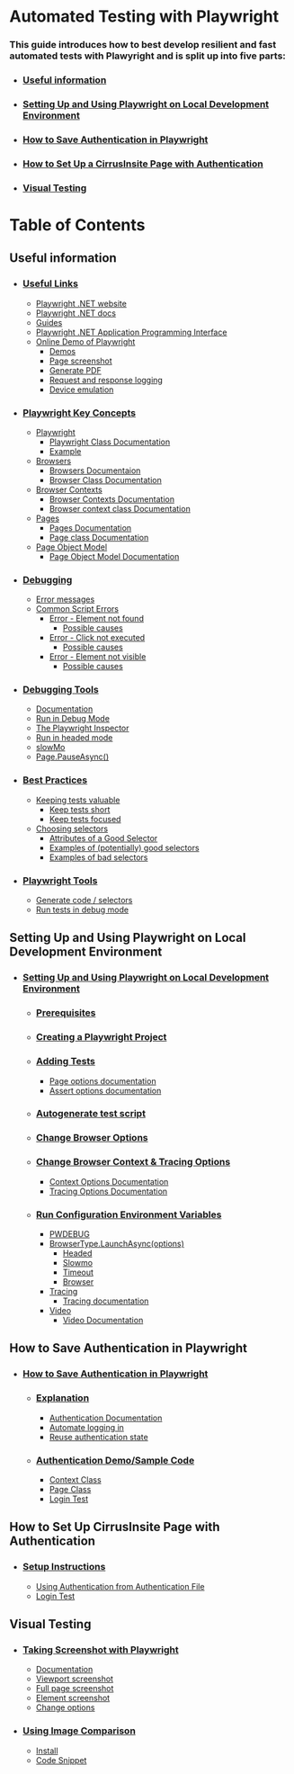 # **Automated Testing with Playwright**
### **This guide introduces how to best develop resilient and fast automated tests with Plawyright and is split up into five parts:**
- ### [**Useful information**](https://github.com/ASA-P/PlaywrightSynoptic#useful-information-1)
- ### [**Setting Up and Using Playwright on Local Development Environment**](https://github.com/ASA-P/PlaywrightSynoptic#setting-up-and-using-playwright-on-local-development-environment-1)
- ### [**How to Save Authentication in Playwright**](https://github.com/ASA-P/PlaywrightSynoptic#how-to-save-authentication-in-playwright-1)
- ### [**How to Set Up a CirrusInsite Page with Authentication**](https://github.com/ASA-P/PlaywrightSynoptic#how-to-set-up-cirrusinsite-page-with-authentication)
- ### [**Visual Testing**](https://github.com/ASA-P/PlaywrightSynoptic#visual-testing-1)

# **Table of Contents**
## **Useful information**
  - ### [Useful Links](https://github.com/ASA-P/PlaywrightSynoptic/blob/main/README/Useful%20Information.md#useful-links)
    - [Playwright .NET website](https://github.com/ASA-P/PlaywrightSynoptic/blob/main/README/Useful%20Information.md#playwright-net-website-httpsplaywrightdevdotnet-)
    - [Playwright .NET docs](https://github.com/ASA-P/PlaywrightSynoptic/blob/main/README/Useful%20Information.md#playwright-net-docs-httpsplaywrightdevdotnetdocsintro-)
    - [Guides](https://github.com/ASA-P/PlaywrightSynoptic/blob/main/README/Useful%20Information.md#guides-click-the-top-left-button-to-view-guides-on-httpsplaywrightdevdotnetdocsintro-)
    - [Playwright .NET Application Programming Interface](https://github.com/ASA-P/PlaywrightSynoptic/blob/main/README/Useful%20Information.md#playwright-net-application-programming-interface-httpsplaywrightdevdotnetdocsapiclass-playwright-)
    - [Online Demo of Playwright](https://github.com/ASA-P/PlaywrightSynoptic/blob/main/README/Useful%20Information.md#online-demo-of-playwright)
      - [Demos](https://github.com/ASA-P/PlaywrightSynoptic/blob/main/README/Useful%20Information.md#demos)
      - [Page screenshot](https://github.com/ASA-P/PlaywrightSynoptic/blob/main/README/Useful%20Information.md#page-screenshot-this-code-snippet-navigates-to-the-playwright-github-repository-in-webkit-and-saves-a-screenshot)
      - [Generate PDF](https://github.com/ASA-P/PlaywrightSynoptic/blob/main/README/Useful%20Information.md#generate-pdf-this-code-snippet-navigates-to-the-playwright-github-repository-and-generates-a-pdf-file-and-saves-it-to-disk)
      - [Request and response logging](https://github.com/ASA-P/PlaywrightSynoptic/blob/main/README/Useful%20Information.md#request-and-response-logging-this-example-will-navigate-to-examplecom-and-log-all-its-request-methods-and-urls-and-for-the-response-the-status)
      - [Device emulation](https://github.com/ASA-P/PlaywrightSynoptic/blob/main/README/Useful%20Information.md#device-emulation-this-example-emulates-a-pixel-2-and-creates-a-screenshot-with-its-screen-size)
  - ### [Playwright Key Concepts](https://github.com/ASA-P/PlaywrightSynoptic/blob/main/README/Useful%20Information.md#playwright-key-concepts)
      - [Playwright](https://github.com/ASA-P/PlaywrightSynoptic/blob/main/README/Useful%20Information.md#playwright)
        - [Playwright Class Documentation](https://github.com/ASA-P/PlaywrightSynoptic/blob/main/README/Useful%20Information.md#playwright-class-documentation)
        - [Example](https://github.com/ASA-P/PlaywrightSynoptic/blob/main/README/Useful%20Information.md#playwright-module-provides-a-method-to-launch-a-browser-instance-the-following-is-a-typical-example-of-using-playwright-to-drive-automation)
      - [Browsers](https://github.com/ASA-P/PlaywrightSynoptic/blob/main/README/Useful%20Information.md#browsers)
        - [Browsers Documentaion](https://github.com/ASA-P/PlaywrightSynoptic/blob/main/README/Useful%20Information.md#browsers-documentaion)
        - [Browser Class Documentation](https://github.com/ASA-P/PlaywrightSynoptic/blob/main/README/Useful%20Information.md#browser-class-documentation)
      - [Browser Contexts](https://github.com/ASA-P/PlaywrightSynoptic/blob/main/README/Useful%20Information.md#browser-contexts)
        - [Browser Contexts Documentation](https://github.com/ASA-P/PlaywrightSynoptic/blob/main/README/Useful%20Information.md#browser-contexts-documentation)
        - [Browser context class Documentation](https://github.com/ASA-P/PlaywrightSynoptic/blob/main/README/Useful%20Information.md#browser-context-class-documentation)
      - [Pages](https://github.com/ASA-P/PlaywrightSynoptic/blob/main/README/Useful%20Information.md#pages)
        - [Pages Documentation](https://github.com/ASA-P/PlaywrightSynoptic/blob/main/README/Useful%20Information.md#pages-documentation)
        - [Page class Documentation](https://github.com/ASA-P/PlaywrightSynoptic/blob/main/README/Useful%20Information.md#page-class-documentation)
      - [Page Object Model](https://github.com/ASA-P/PlaywrightSynoptic/blob/main/README/Useful%20Information.md#page-object-model)
        - [Page Object Model Documentation](https://github.com/ASA-P/PlaywrightSynoptic/blob/main/README/Useful%20Information.md#page-object-model-documentation)
  - ### [Debugging](https://github.com/ASA-P/PlaywrightSynoptic/blob/main/README/Useful%20Information.md#debugging-1)
    - [Error messages](https://github.com/ASA-P/PlaywrightSynoptic/blob/main/README/Useful%20Information.md#error-messages)
    - [Common Script Errors](https://github.com/ASA-P/PlaywrightSynoptic/blob/main/README/Useful%20Information.md#common-script-errors)
      - [Error - Element not found](https://github.com/ASA-P/PlaywrightSynoptic/blob/main/README/Useful%20Information.md#error---element-not-found)
        - [Possible causes](https://github.com/ASA-P/PlaywrightSynoptic/blob/main/README/Useful%20Information.md#possible-causes)
      - [Error - Click not executed](https://github.com/ASA-P/PlaywrightSynoptic/blob/main/README/Useful%20Information.md#error---click-not-executed)
        - [Possible causes](https://github.com/ASA-P/PlaywrightSynoptic/blob/main/README/Useful%20Information.md#possible-causes-1)
      - [Error - Element not visible](https://github.com/ASA-P/PlaywrightSynoptic/blob/main/README/Useful%20Information.md#error---element-not-visible)
        - [Possible causes](https://github.com/ASA-P/PlaywrightSynoptic/blob/main/README/Useful%20Information.md#possible-causes-2)
  - ### [Debugging Tools](https://github.com/ASA-P/PlaywrightSynoptic/blob/main/README/Useful%20Information.md#debugging-tools-1)
    - [Documentation](https://github.com/ASA-P/PlaywrightSynoptic/blob/main/README/Useful%20Information.md#debugging-tools-playwright-documentation-httpsplaywrightdevdocsdebug)
    - [Run in Debug Mode](https://github.com/ASA-P/PlaywrightSynoptic/blob/main/README/Useful%20Information.md#run-in-debug-mode)
    - [The Playwright Inspector](https://github.com/ASA-P/PlaywrightSynoptic/blob/main/README/Useful%20Information.md#the-playwright-inspector)
    - [Run in headed mode](https://github.com/ASA-P/PlaywrightSynoptic/blob/main/README/Useful%20Information.md#run-in-headed-mode)
    - [slowMo](https://github.com/ASA-P/PlaywrightSynoptic/blob/main/README/Useful%20Information.md#slowmo)
    - [Page.PauseAsync()](https://github.com/ASA-P/PlaywrightSynoptic/blob/main/README/Useful%20Information.md#pagepauseasync)
  - ### [Best Practices](https://github.com/ASA-P/PlaywrightSynoptic/blob/main/README/Useful%20Information.md#best-practices-1)
    - [Keeping tests valuable](https://github.com/ASA-P/PlaywrightSynoptic/blob/main/README/Useful%20Information.md#keeping-tests-valuable)
      - [Keep tests short](https://github.com/ASA-P/PlaywrightSynoptic/blob/main/README/Useful%20Information.md#keep-tests-short)
      - [Keep tests focused](https://github.com/ASA-P/PlaywrightSynoptic/blob/main/README/Useful%20Information.md#keep-tests-focused)
    - [Choosing selectors](https://github.com/ASA-P/PlaywrightSynoptic/blob/main/README/Useful%20Information.md#choosing-selectors)
      - [Attributes of a Good Selector](https://github.com/ASA-P/PlaywrightSynoptic/blob/main/README/Useful%20Information.md#the-attributes-of-a-good-selector-are)
      - [Examples of (potentially) good selectors](https://github.com/ASA-P/PlaywrightSynoptic/blob/main/README/Useful%20Information.md#examples-of-potentially-good-selectors)
      - [Examples of bad selectors](https://github.com/ASA-P/PlaywrightSynoptic/blob/main/README/Useful%20Information.md#examples-of-bad-selectors)
  - ### [Playwright Tools](https://github.com/ASA-P/PlaywrightSynoptic/blob/main/README/Useful%20Information.md#playwright-tools-1)
    - [Generate code / selectors](https://github.com/ASA-P/PlaywrightSynoptic/blob/main/README/Useful%20Information.md#generate-code--selectors)
    - [Run tests in debug mode](https://github.com/ASA-P/PlaywrightSynoptic/blob/main/README/Useful%20Information.md#run-tests-in-debug-mode)
## **Setting Up and Using Playwright on Local Development Environment**
  - ### [Setting Up and Using Playwright on Local Development Environment](https://github.com/ASA-P/PlaywrightSynoptic/blob/main/README/Setup%20Local%20Development%20Environment.md#setting-up-and-using-playwright-on-local-development-Environment-1)
      - ### [Prerequisites](https://github.com/ASA-P/PlaywrightSynoptic/blob/main/README/Setup%20Local%20Development%20Environment.md#prerequisites-1)
      - ### [Creating a Playwright Project](https://github.com/ASA-P/PlaywrightSynoptic/blob/main/README/Setup%20Local%20Development%20Environment.md#creating-playwright-project)
      -   ### [Adding Tests](https://github.com/ASA-P/PlaywrightSynoptic/blob/main/README/Setup%20Local%20Development%20Environment.md#adding-tests-1)
          -  [Page options documentation](https://github.com/ASA-P/PlaywrightSynoptic/blob/main/README/Setup%20Local%20Development%20Environment.md#page-options-documentation)
          -  [Assert options documentation](https://github.com/ASA-P/PlaywrightSynoptic/blob/main/README/Setup%20Local%20Development%20Environment.md#assert-options-documentation)
      -  ### [Autogenerate test script](https://github.com/ASA-P/PlaywrightSynoptic/blob/main/README/Setup%20Local%20Development%20Environment.md#autogenerate-test-script-1)
      -  ### [Change Browser Options](https://github.com/ASA-P/PlaywrightSynoptic/blob/main/README/Setup%20Local%20Development%20Environment.md#change-browser-options-1)
      - ### [Change Browser Context & Tracing Options](https://github.com/ASA-P/PlaywrightSynoptic/blob/main/README/Setup%20Local%20Development%20Environment.md#change-browser-context--tracing-options-1)
          - [Context Options Documentation](https://github.com/ASA-P/PlaywrightSynoptic/blob/main/README/Setup%20Local%20Development%20Environment.md#context-options-documentation)
          - [Tracing Options Documentation](https://github.com/ASA-P/PlaywrightSynoptic/blob/main/README/Setup%20Local%20Development%20Environment.md#tracing-options-documentation)
      -  ### [Run Configuration Environment Variables](https://github.com/ASA-P/PlaywrightSynoptic/blob/main/README/Setup%20Local%20Development%20Environment.md#run-configuration-environment-variables-in-devrunsettings)
          -  [PWDEBUG](https://github.com/ASA-P/PlaywrightSynoptic/blob/main/README/Setup%20Local%20Development%20Environment.md#pwdebug)
          -  [BrowserType.LaunchAsync(options)](https://github.com/ASA-P/PlaywrightSynoptic/blob/main/README/Setup%20Local%20Development%20Environment.md#browsertypelaunchasyncoptions)
              -  [Headed](https://github.com/ASA-P/PlaywrightSynoptic/blob/main/README/Setup%20Local%20Development%20Environment.md#headed)
              -  [Slowmo](https://github.com/ASA-P/PlaywrightSynoptic/blob/main/README/Setup%20Local%20Development%20Environment.md#slowmo)
              -  [Timeout](https://github.com/ASA-P/PlaywrightSynoptic/blob/main/README/Setup%20Local%20Development%20Environment.md#timeout)
              -  [Browser](https://github.com/ASA-P/PlaywrightSynoptic/blob/main/README/Setup%20Local%20Development%20Environment.md#browser)
          -  [Tracing](https://github.com/ASA-P/PlaywrightSynoptic/blob/main/README/Setup%20Local%20Development%20Environment.md#tracing)
              -  [Tracing documentation](https://github.com/ASA-P/PlaywrightSynoptic/blob/main/README/Setup%20Local%20Development%20Environment.md#tracing-documentation)
          -  [Video](https://github.com/ASA-P/PlaywrightSynoptic/blob/main/README/Setup%20Local%20Development%20Environment.md#video)
              -  [Video Documentation](https://github.com/ASA-P/PlaywrightSynoptic/blob/main/README/Setup%20Local%20Development%20Environment.md#video-documentation)

## **How to Save Authentication in Playwright**
- ### [How to Save Authentication in Playwright](https://github.com/ASA-P/PlaywrightSynoptic/blob/main/README/Adding%20Authentication.md#how-to-save-authentication-in-playwright-2)
    - ### [Explanation](https://github.com/ASA-P/PlaywrightSynoptic/blob/main/README/Adding%20Authentication.md#explanation-1)
        - [Authentication Documentation](https://github.com/ASA-P/PlaywrightSynoptic/blob/main/README/Adding%20Authentication.md#authentication-documentation)
        - [Automate logging in](https://github.com/ASA-P/PlaywrightSynoptic/blob/main/README/Adding%20Authentication.md#automate-logging-in)
        - [Reuse authentication state](https://github.com/ASA-P/PlaywrightSynoptic/blob/main/README/Adding%20Authentication.md#reuse-authentication-state)
    - ### [Authentication Demo/Sample Code](https://github.com/ASA-P/PlaywrightSynoptic/blob/main/README/Adding%20Authentication.md#authentication-demosample-code-1)
        - [Context Class](https://github.com/ASA-P/PlaywrightSynoptic/blob/main/README/Adding%20Authentication.md#context-class)
        - [Page Class](https://github.com/ASA-P/PlaywrightSynoptic/blob/main/README/Adding%20Authentication.md#page-class)
        - [Login Test](https://github.com/ASA-P/PlaywrightSynoptic/blob/main/README/Adding%20Authentication.md#login-test)

## **How to Set Up CirrusInsite Page with Authentication**
- ### [Setup Instructions](https://github.com/ASA-P/PlaywrightSynoptic/blob/main/README/CirrusInsite%20Test%20Setup.md#setup-instructions-1)
    - [Using Authentication from Authentication File](https://github.com/ASA-P/PlaywrightSynoptic/blob/main/README/CirrusInsite%20Test%20Setup.md#using-authentication-from-authentication-file)
    - [Login Test](https://github.com/ASA-P/PlaywrightSynoptic/blob/main/README/CirrusInsite%20Test%20Setup.md#login-test)

## **Visual Testing**
- ### [Taking Screenshot with Playwright](https://github.com/ASA-P/PlaywrightSynoptic/blob/main/README/Visual%20Testing.md#taking-screenshot-with-playwright-1)
    -  [Documentation](https://github.com/ASA-P/PlaywrightSynoptic/blob/main/README/Visual%20Testing.md#documentation)
    - [Viewport screenshot](https://github.com/ASA-P/PlaywrightSynoptic/blob/main/README/Visual%20Testing.md#viewport-screenshot)
    -  [Full page screenshot](https://github.com/ASA-P/PlaywrightSynoptic/blob/main/README/Visual%20Testing.md#full-page-screenshot)
    - [Element screenshot](https://github.com/ASA-P/PlaywrightSynoptic/blob/main/README/Visual%20Testing.md#element-screenshot)
    -  [Change options](https://github.com/ASA-P/PlaywrightSynoptic/blob/main/README/Visual%20Testing.md#change-options-with)
-  ### [Using Image Comparison](https://github.com/ASA-P/PlaywrightSynoptic/blob/main/README/Visual%20Testing.md#using-image-comparison-1)
    -  [Install](https://github.com/ASA-P/PlaywrightSynoptic/blob/main/README/Visual%20Testing.md#install-the-codeuctivityimagesharpcompare-nuget-package-to-compare-images-for-visual-differences)
    -  [Code Snippet](https://github.com/ASA-P/PlaywrightSynoptic/blob/main/README/Visual%20Testing.md#below-code-snippet-demonstrates-how-to-use-playwright-screenshot-functionality-and-image-comparison-tools)
